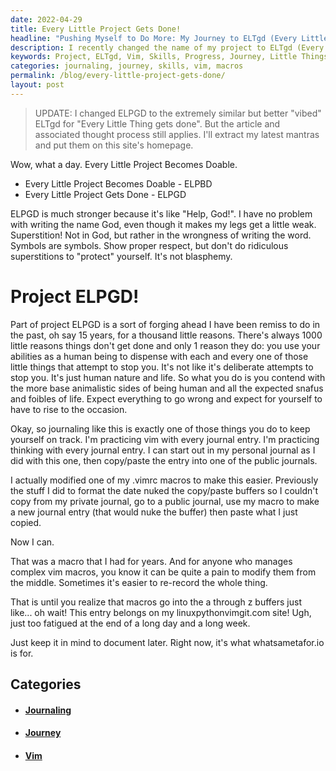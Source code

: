 ```yaml
---
date: 2022-04-29
title: Every Little Project Gets Done!
headline: "Pushing Myself to Do More: My Journey to ELTgd (Every Little Thing Gets Done)"
description: I recently changed the name of my project to ELTgd (Every Little Thing Gets Done) to push myself to do more and practice my vim skills. I'm also using whatsametafor.io to document my progress. Click through to read more about my journey and how I'm getting things done!
keywords: Project, ELTgd, Vim, Skills, Progress, Journey, Little Things, Journaling, Macros, Formatting, Whatsametafor.io
categories: journaling, journey, skills, vim, macros
permalink: /blog/every-little-project-gets-done/
layout: post
---
```



> UPDATE: I changed ELPGD to the extremely similar but better "vibed" ELTgd for
> "Every Little Thing gets done". But the article and associated thought
> process still applies. I'll extract my latest mantras and put them on this
> site's homepage.

Wow, what a day. Every Little Project Becomes Doable.

- Every Little Project Becomes Doable - ELPBD
- Every Little Project Gets Done - ELPGD

ELPGD is much stronger because it's like "Help, God!". I have no problem with
writing the name God, even though it makes my legs get a little weak.
Superstition! Not in God, but rather in the wrongness of writing the word.
Symbols are symbols. Show proper respect, but don't do ridiculous superstitions
to "protect" yourself. It's not blasphemy.

# Project ELPGD!

Part of project ELPGD is a sort of forging ahead I have been remiss to do in
the past, oh say 15 years, for a thousand little reasons. There's always 1000
little reasons things don't get done and only 1 reason they do: you use your
abilities as a human being to dispense with each and every one of those little
things that attempt to stop you. It's not like it's deliberate attempts to stop
you. It's just human nature and life. So what you do is you contend with the
more base animalistic sides of being human and all the expected snafus and
foibles of life. Expect everything to go wrong and expect for yourself to have
to rise to the occasion.

Okay, so journaling like this is exactly one of those things you do to keep
yourself on track. I'm practicing vim with every journal entry. I'm practicing
thinking with every journal entry. I can start out in my personal journal as I
did with this one, then copy/paste the entry into one of the public journals.

I actually modified one of my .vimrc macros to make this easier. Previously the
stuff I did to format the date nuked the copy/paste buffers so I couldn't copy
from my private journal, go to a public journal, use my macro to make a new
journal entry (that would nuke the buffer) then paste what I just copied.

Now I can.

That was a macro that I had for years. And for anyone who manages complex vim
macros, you know it can be quite a pain to modify them from the middle.
Sometimes it's easier to re-record the whole thing.

That is until you realize that macros go into the a through z buffers just
like... oh wait! This entry belongs on my linuxpythonvimgit.com site! Ugh, just
too fatigued at the end of a long day and a long week.

Just keep it in mind to document later. Right now, it's what whatsametafor.io
is for.



## Categories

<ul>
<li><h4><a href='/journaling/'>Journaling</a></h4></li>
<li><h4><a href='/journey/'>Journey</a></h4></li>
<li><h4><a href='/vim/'>Vim</a></h4></li></ul>